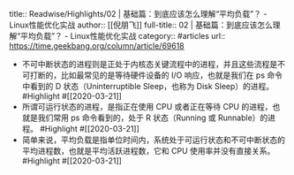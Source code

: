 title:: Readwise/Highlights/02 | 基础篇：到底应该怎么理解“平均负载”？ - Linux性能优化实战
author:: [[倪朋飞]]
full-title:: 02 | 基础篇：到底应该怎么理解“平均负载”？ - Linux性能优化实战
category:: #articles
url:: https://time.geekbang.org/column/article/69618

- 不可中断状态的进程则是正处于内核态关键流程中的进程，并且这些流程是不可打断的，比如最常见的是等待硬件设备的 I/O 响应，也就是我们在 ps 命令中看到的 D 状态（Uninterruptible Sleep，也称为 Disk Sleep）的进程。 #Highlight #[[2020-03-21]]
- 所谓可运行状态的进程，是指正在使用 CPU 或者正在等待 CPU 的进程，也就是我们常用 ps 命令看到的，处于 R 状态（Running 或 Runnable）的进程。 #Highlight #[[2020-03-21]]
- 简单来说，平均负载是指单位时间内，系统处于可运行状态和不可中断状态的平均进程数，也就是平均活跃进程数，它和 CPU 使用率并没有直接关系。 #Highlight #[[2020-03-21]]